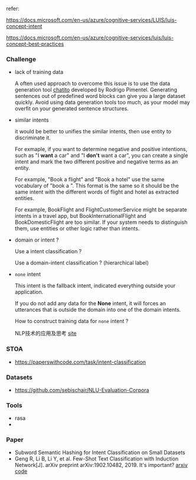 refer:

<https://docs.microsoft.com/en-us/azure/cognitive-services/LUIS/luis-concept-intent>

<https://docs.microsoft.com/en-us/azure/cognitive-services/luis/luis-concept-best-practices>

### Challenge

+ lack of training data

  A often used approach to overcome this issue is to use the data generation tool [chatito](https://rodrigopivi.github.io/Chatito/) developed by Rodrigo Pimentel. Generating sentences out of predefined word blocks can give you a large dataset quickly. Avoid using data generation tools too much, as your model may overfit on your generated sentence structures. 

  

+ similar intents

  it would be better to unifies the similar intents, then use entity to discriminate it.

  For exmaple, if you want to determine negative and positive intentions, such as "I **want** a car" and "I **don't** want a car", you can create a single intent and mark the two different positive and negative terms as an entity.

  For example, "Book a flight" and "Book a hotel" use the same vocabulary of "book a ". This format is the same so it should be the same intent with the different words of flight and hotel as extracted entities.

  For example, BookFlight and FlightCustomerService might be separate intents in a travel app, but BookInternationalFlight and BookDomesticFlight are too similar. If your system needs to distinguish them, use entities or other logic rather than intents.

+ domain or intent ?

  Use a intent classification ?

  Use a domain-intent classification ? (hierarchical label)

  

+ `none` intent

  This intent is the fallback intent, indicated everything outside your application.

  If you do not add any data for the **None** intent, it will forces an utterances that is outside the domain into one of the domain intents.

  How to construct training data for `none` intent ?
  
  NLP技术的应用及思考 [site](<https://developer.aliyun.com/article/78031>) 
  
  





###



### STOA

+ <https://paperswithcode.com/task/intent-classification>



### Datasets

+ <https://github.com/sebischair/NLU-Evaluation-Corpora>



### Tools

+ rasa
+ 



### Paper

+ Subword Semantic Hashing for Intent Classification on Small Datasets
+ Geng R, Li B, Li Y, et al. Few-Shot Text Classification with Induction Network[J]. arXiv preprint arXiv:1902.10482, 2019. It's important? [arxiv](https://arxiv.org/pdf/1902.10482v1.pdf) [code](<https://github.com/wuzhiye7/Induction-Network-on-FewRel>) 









